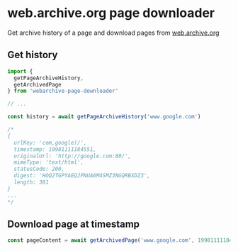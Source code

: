 # web.archive.org page downloader

Get archive history of a page and download pages from [web.archive.org](https://web.archive.org)

## Get history

```javascript
import {
  getPageArchiveHistory,
  getArchivedPage
} from 'webarchive-page-downloader'

// ...

const history = await getPageArchiveHistory('www.google.com')

/*
{
  urlKey: 'com,google)/',
  timestamp: 19981111184551,
  originalUrl: 'http://google.com:80/',
  mimeType: 'text/html',
  statusCode: 200,
  digest: 'HOQ2TGPYAEQJPNUA6M4SMZ3NGQRBXDZ3',
  length: 381
}
...
*/
```

## Download page at timestamp

```javascript
const pageContent = await getArchivedPage('www.google.com', 19981111184551)
```
